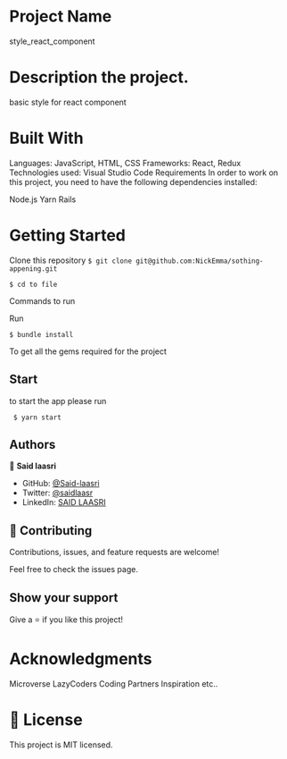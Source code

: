 
# Project Name

style_react_component

# Description the project.

basic style for react component

# Built With

Languages: JavaScript, HTML, CSS
Frameworks: React, Redux
Technologies used: Visual Studio Code
Requirements
In order to work on this project, you need to have the following dependencies installed:

Node.js
Yarn
Rails

# Getting Started

Clone this repository
`$ git clone git@github.com:NickEmma/sothing-appening.git`

`$ cd to file`

Commands to run

Run

`$ bundle install`

To get all the gems required for the project

## Start

to start the app please run

` $ yarn start`


## Authors

👤 **Said laasri**

- GitHub: [@Said-laasri](https://github.com/Said-laasri)
- Twitter: [@saidlaasr](https://twitter.com/saidlaasr)
- LinkedIn: [SAID LAASRI](https://www.linkedin.com/in/said-laasri-8a4367172/)


## 🤝 Contributing

Contributions, issues, and feature requests are welcome!

Feel free to check the issues page.

## Show your support

Give a ⭐️ if you like this project!

# Acknowledgments

Microverse
LazyCoders
Coding Partners
Inspiration
etc..

# 📝 License

This project is MIT licensed.